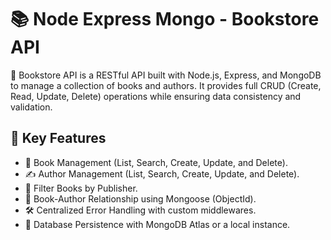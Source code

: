 # 📚 Node Express Mongo - Bookstore API

🚀 Bookstore API is a RESTful API built with Node.js, Express, and MongoDB to manage a collection of books and authors. It provides full CRUD (Create, Read, Update, Delete) operations while ensuring data consistency and validation.

## 🔹 Key Features

- 📖 Book Management (List, Search, Create, Update, and Delete).
- ✍ Author Management (List, Search, Create, Update, and Delete).
- 🔎 Filter Books by Publisher.
- 🔗 Book-Author Relationship using Mongoose (ObjectId).
- 🛠 Centralized Error Handling with custom middlewares.
- 📜 Database Persistence with MongoDB Atlas or a local instance.
